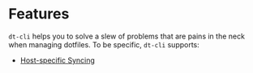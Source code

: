 # Features

`dt-cli` helps you to solve a slew of problems that are pains in the neck when
managing dotfiles.  To be specific, `dt-cli` supports:

- [Host-specific Syncing](host-specific)
